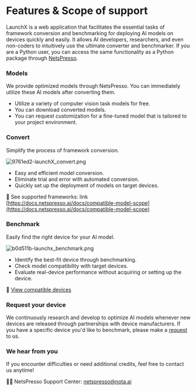 # Features & Scope of support

LaunchX is a web application that facilitates the essential tasks of framework conversion and benchmarking for deploying AI models on devices quickly and easily. It allows AI developers, researchers, and even non-coders to intuitively use the ultimate converter and benchmarker. If you are a Python user, you can access the same functionality as a Python package through [NetsPresso](https://github.com/Nota-NetsPresso/PyNetsPresso).

### Models

We provide optimized models through NetsPresso. You can immediately utilize these AI models after converting them.

- Utilize a variety of computer vision task models for free.
- You can download converted models.
- You can request customization for a fine-tuned model that is tailored to your project environment.

### Convert

Simplify the process of framework conversion.

![9761ed2-launchX_convert.png](Features%20&%20Scope%20of%20support%20070c0ad126534ea0aa62a68eb7308d9b/9761ed2-launchX_convert.png)

- Easy and efficient model conversion.
- Eliminate trial and error with automated conversion.
- Quickly set up the deployment of models on target devices.

🔗 See supported frameworks: link [https://docs.netspresso.ai/docs/compatible-model-scope](https://docs.netspresso.ai/docs/compatible-model-scope)

### Benchmark

Easily find the right device for your AI model.

![b0d511b-launchx_benchmark.png](Features%20&%20Scope%20of%20support%20070c0ad126534ea0aa62a68eb7308d9b/b0d511b-launchx_benchmark.png)

- Identify the best-fit device through benchmarking.
- Check model compatibility with target devices.
- Evaluate real-device performance without acquiring or setting up the device.

🔗 [View compatible devices](https://docs.netspresso.ai/docs/compatible-model-scope#benchmark)

### Request your device

We continuously research and develop to optimize AI models whenever new devices are released through partnerships with device manufacturers. If you have a specific device you'd like to benchmark, please make a [request](https://notaai.typeform.com/to/n6yVxFov?typeform-source=launchx.netspresso.ai) to us.

### We hear from you

If you encounter difficulties or need additional credits, feel free to contact us anytime!

👨‍💻 NetsPresso Support Center: [netspresso@nota.ai](https://notaai.typeform.com/to/ZGhpfiwd)